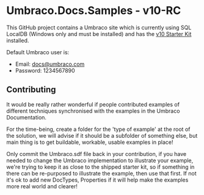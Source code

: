 # Umbraco.Docs.Samples - v10-RC

This GitHub project contains a Umbraco site which is currently using SQL LocalDB (Windows only and must be installed) and has the [v10 Starter Kit](https://github.com/umbraco/The-Starter-Kit/tree/v10/dev) installed.

Default Umbraco user is:

* Email: docs@umbraco.com
* Password: 1234567890

## Contributing

It would be really rather wonderful if people contributed examples of different techniques synchronised with the examples in the Umbraco Documentation.

For the time-being, create a folder for the 'type of example' at the root of the solution, we will advise if it should be a subfolder of something else, but main thing is to get buildable, workable, usable examples in place!

Only commit the Umbraco.sdf file back in your contribution, if you have needed to change the Umbraco implementation to illustrate your example, we're trying to keep it as close to the shipped starter kit, so if something in there can be re-purposed to illustrate the example, then use that first. If not it's ok to add new DocTypes, Properties if it will help make the examples more real world and clearer!
